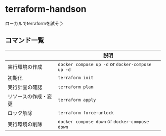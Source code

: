 # terraform-handson
ローカルでterraformを試そう

## コマンド一覧

|  | 説明 |
|-------------|-----------------------------|
| 実行環境の作成 | `docker compose up -d` or `docker-compose up -d` |
| 初期化 | `terraform init` |
| 実行計画の確認 | `terraform plan` |
| リソースの作成・変更 | `terraform apply` |
| ロック解除 | `terraform force-unlock` |
| 実行環境の削除 | `docker compose down` or `docker-compose down` |

